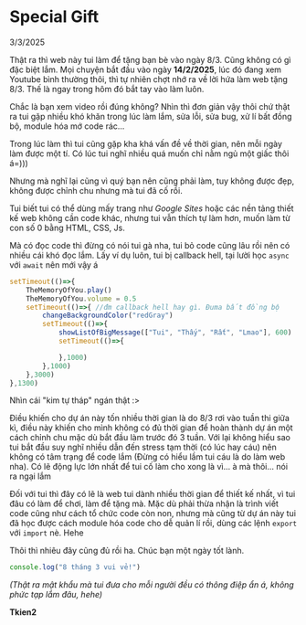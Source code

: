 # Special Gift
3/3/2025

Thật ra thì web này tui làm để tặng bạn bè vào ngày 8/3. Cũng không có gì đặc biệt lắm.
Mọi chuyện bắt đầu vào ngày **14/2/2025**, lúc đó đang xem Youtube bình thường thôi, thì tự nhiên chợt nhớ ra về lời hứa làm web tặng 8/3. Thế là ngay trong hôm đó bắt tay vào làm luôn.

Chắc là bạn xem video rồi đúng không? Nhìn thì đơn giản vậy thôi chứ thật ra tui gặp nhiều khó khăn trong lúc làm lắm, sửa lỗi, sửa bug, xử lí bất đồng bộ, module hóa mớ code rác...

Trong lúc làm thì tui cũng gặp kha khá vấn đề về thời gian, nên mỗi ngày làm được một tí. Có lúc tui nghĩ nhiều quá muốn chỉ nằm ngủ một giấc thôi á=)))

Nhưng mà nghĩ lại cũng vì quý bạn nên cũng phải làm, tuy không được đẹp, không được chỉnh chu nhưng mà tui đã cố rồi.

Tui biết tui có thể dùng mấy trang như *Google Sites* hoặc các nền tảng thiết kế web không cần code khác, nhưng tui vẫn thích tự làm hơn, muốn làm từ con số 0 bằng HTML, CSS, Js.

Mà có đọc code thì đừng có nói tui gà nha, tui bỏ code cũng lâu rồi nên có nhiều cái khó đọc lắm. Lấy ví dụ luôn, tui bị callback hell, tại lười học `async` với `await` nên mới vậy á
```javascript
setTimeout(()=>{
    TheMemoryOfYou.play()
    TheMemoryOfYou.volume = 0.5
    setTimeout(()=>{ //đm callback hell hay gì. Đuma bất đồng bộ
        changeBackgroundColor("redGray")
        setTimeout(()=>{
            showListOfBigMessage(["Tui", "Thấy", "Rất", "Lmao"], 600)
            setTimeout(()=>{

            },1000)
        },1000)
    },3000)
},1300)
```
Nhìn cái "kim tự tháp" ngán thật :>

Điều khiến cho dự án này tốn nhiều thời gian là do 8/3 rơi vào tuần thi giữa kì, điều này khiến cho mình không có đủ thời gian để hoàn thành dự án một cách chỉnh chu mặc dù bắt đầu làm trước đó 3 tuần. Với lại không hiểu sao tui bắt đầu suy nghĩ nhiều dẫn đến stress tạm thời (có lúc hay cáu) nên không có tâm trạng để code lắm (Đừng có hiểu lầm tui cáu là do làm web nha). Có lẽ động lực lớn nhất để tui cố làm cho xong là vì... à mà thôi... nói ra ngại lắm

Đối với tui thì đây có lẽ là web tui dành nhiều thời gian để thiết kế nhất, vì tui đâu có làm để chơi, làm để tặng mà. Mặc dù phải thừa nhận là trình viết code cũng như cách tổ chức code còn non, nhưng mà cũng từ dự án này tui đã học được cách module hóa code cho dễ quản lí rồi, dùng các lệnh `export` với `import` nè. Hehe

Thôi thì nhiêu đây cũng đủ rồi ha. Chúc bạn một ngày tốt lành.

```javascript
console.log("8 tháng 3 vui vẻ!")
```

*(Thật ra mật khẩu mà tui đưa cho mỗi người đều có thông điệp ẩn á, không phức tạp lắm đâu, hehe)*

**Tkien2**
